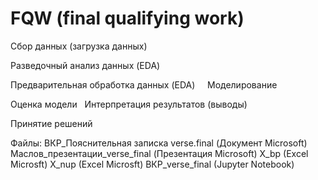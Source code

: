 # FQW (final qualifying work)

Сбор данных (загрузка данных)

Разведочный анализ данных (EDA)

Предварительная обработка данных (EDA)
   
Моделирование

Оценка модели
 
Интерпретация результатов (выводы)

Принятие решений

Файлы:
ВКР_Пояснительная записка verse.final (Документ Microsoft)
Маслов_презентации_verse_final (Презентация Microsoft)
X_bp (Excel Microsft)
X_nup (Excel Microsft)
ВКР_verse_final (Jupyter Notebook)
